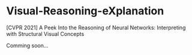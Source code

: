 # Visual-Reasoning-eXplanation

[CVPR 2021] A Peek Into the Reasoning of Neural Networks: Interpreting with Structural Visual Concepts

Comming soon...
